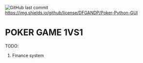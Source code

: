 ![GitHub last commit](https://img.shields.io/github/last-commit/DFGANDP/Poker-Python-GUI) 
https://img.shields.io/github/license/DFGANDP/Poker-Python-GUI
# POKER GAME 1VS1




TODO:
1. Finance system
